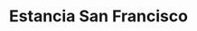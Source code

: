 ---
title: "Estancia San Francisco"
url: /ciudad-autonoma-de-buenos-aires/estancia-san-francisco-avenida-cabildo/
shop: queso
---